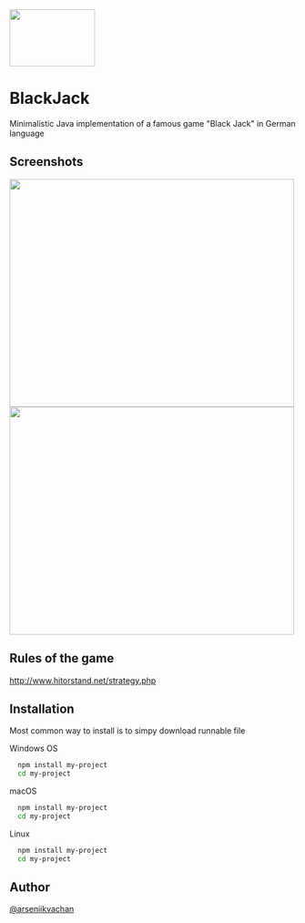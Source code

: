 <img src="https://i.postimg.cc/s2y4fk3c/download-cards-31220.png" width="150" height="100">

# BlackJack 

Minimalistic Java implementation of a famous game "Black Jack" in German language


## Screenshots

<img src="https://i.postimg.cc/Qd5VYVG4/s1BJ.png" width="500" height="400">
<img src="https://postimg.cc/fkMZHWxF" width="500" height="400">

## Rules of the game

http://www.hitorstand.net/strategy.php

## Installation

Most common way to install is to simpy download runnable file 

Windows OS
```bash
  npm install my-project
  cd my-project
```

macOS
```bash
  npm install my-project
  cd my-project
```

Linux
```bash
  npm install my-project
  cd my-project
```




## Author

[@arseniikvachan](https://github.com/arseniikvachan)

